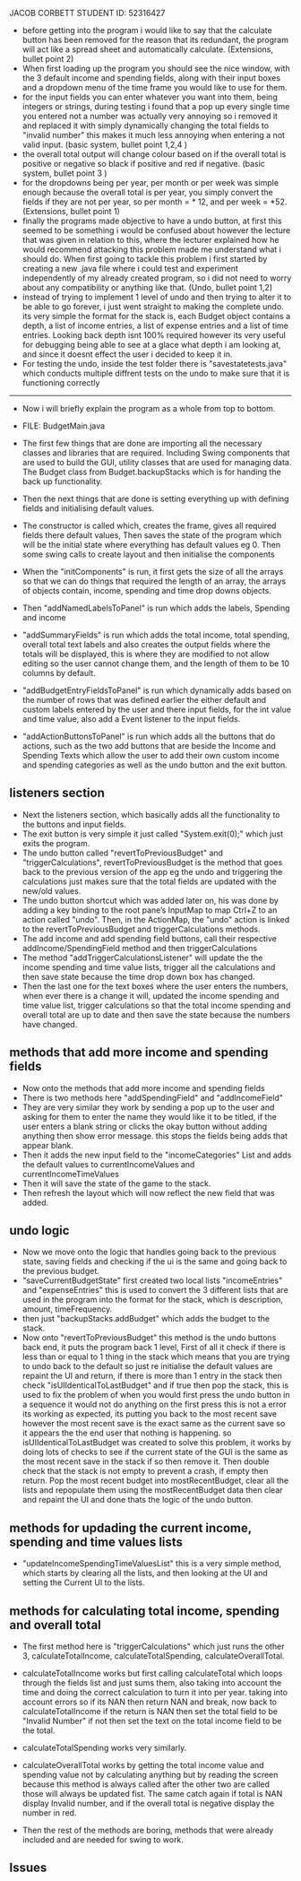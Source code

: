 JACOB CORBETT
STUDENT ID: 52316427

- before getting into the program i would like to say that the calculate button has been removed for the reason that its redundant, the program will act like a spread sheet and automatically calculate. (Extensions, bullet point 2)
- When first loading up the program you should see the nice window, with the 3 default income and spending fields, along with their input boxes and a dropdown menu of the time frame you would like to use for them.
- for the input fields you can enter whatever you want into them, being integers or strings, during testing i found that a pop up every single time you entered not a number was actually very annoying so i removed it and replaced it with simply dynamically changing the total fields to "invalid number" this makes it much less annoying when entering a not valid input. (basic system, bullet point 1,2,4 )
- the overall total output will change colour based on if the overall total is positive or negative so black if positive and red if negative. (basic system, bullet point 3 )
- for the dropdowns being per year, per month or per week was simple enough because the overall total is per year, you simply convert the fields if they are not per year, so per month = * 12, and per week = *52. (Extensions, bullet point 1)
- finally the programs made objective to have a undo button, at first this seemed to be something i would be confused about however the lecture that was given in relation to this, where the lecturer explained how he would recommend attacking this problem made me understand what i should do. When first going to tackle this problem i first started by creating a new .java file where i could test and experiment independently of my already created program, so i did not need to worry about any compatibility or anything like that. (Undo, bullet point 1,2)
- instead of trying to implement 1 level of undo and then trying to alter it to be able to go forever, i just went straight to making the complete undo. its very simple the format for the stack is, each Budget object contains a depth, a list of income entries, a list of expense entries and a list of time entries. Looking back depth isnt 100% required however its very useful for debugging being able to see at a glace what depth i am looking at, and since it doesnt effect the user i decided to keep it in.
- For testing the undo, inside the test folder there is "savestatetests.java" which conducts multiple diffrent tests on the undo to make sure that it is functioning correctly

---

- Now i will briefly explain the program as a whole from top to bottom.
- FILE: BudgetMain.java

- The first few things that are done are importing all the necessary classes and libraries that are required. Including Swing components that are used to build the GUI, utility classes that are used for managing data. The Budget class from Budget.backupStacks which is for handing the back up functionality.
- Then the next things that are done is setting everything up with defining fields and initialising default values.

- The constructor is called which, creates the frame, gives all required fields there default values, Then saves the state of the program which will be the initial state where everything has default values eg 0. Then some swing calls to create layout and then initialise the components

- When the "initComponents" is run, it first gets the size of all the arrays so that we can do things that required the length of an array, the arrays of objects contain, income, spending and time drop downs objects.
- Then "addNamedLabelsToPanel" is run which adds the labels, Spending and income
- "addSummaryFields" is run which adds the total income, total spending, overall total text labels and also creates the output fields where the totals will be displayed, this is where they are modified to not allow editing so the user cannot change them, and the length of them to be 10 columns by default.
- "addBudgetEntryFieldsToPanel" is run which dynamically adds based on the number of rows that was defined earlier the either default and custom labels entered by the user and there input fields, for the int value and time value, also add a Event listener to the input fields.
- "addActionButtonsToPanel" is run which adds all the buttons that do actions, such as the two add buttons that are beside the Income and Spending Texts which allow the user to add their own custom income and spending categories as well as the undo button and the exit button.

## listeners section

- Next the listeners section, which basically adds all the functionality to the buttons and input fields.
- The exit button is very simple it just called "System.exit(0);" which just exits the program.
- The undo button called "revertToPreviousBudget" and "triggerCalculations", revertToPreviousBudget is the method that goes back to the previous version of the app eg the undo and triggering the calculations just makes sure that the total fields are updated with the new/old values.
- The undo button shortcut which was added later on, his was done by adding a key binding to the root pane’s InputMap to map Ctrl+Z to an action called "undo". Then, in the ActionMap, the "undo" action is linked to the revertToPreviousBudget and triggerCalculations methods.
- The add income and add spending field buttons, call their respective addIncome/SpendingField method and then triggerCalculations
- The method "addTriggerCalculationsListener" will update the the income spending and time value lists, trigger all the calculations and then save state because the time drop down box has changed.
- Then the last one for the text boxes where the user enters the numbers, when ever there is a change it will, updated the income spending and time value list, trigger calculations so that the total income spending and overall total are up to date and then save the state because the numbers have changed.

## methods that add more income and spending fields

- Now onto the methods that add more income and spending fields
- There is two methods here "addSpendingField" and "addIncomeField"
- They are very similar they work by sending a pop up to the user and asking for them to enter the name they would like it to be titled, if the user enters a blank string or clicks the okay button without adding anything then show error message. this stops the fields being adds that appear blank.
- Then it adds the new input field to the "incomeCategories" List and adds the default values to currentIncomeValues and currentIncomeTimeValues
- Then it will save the state of the game to the stack.
- Then refresh the layout which will now reflect the new field that was added.

## undo logic

- Now we move onto the logic that handles going back to the previous state, saving fields and checking if the ui is the same and going back to the previous budget.
- "saveCurrentBudgetState" first created two local lists "incomeEntries" and "expenseEntries" this is used to convert the 3 different lists that are used in the program into the format for the stack, which is description, amount, timeFrequency.
- then just "backupStacks.addBudget" which adds the budget to the stack.
- Now onto "revertToPreviousBudget" this method is the undo buttons back end, it puts the program back 1 level, First of all it check if there is less than or equal to 1 thing in the stack which means that you are trying to undo back to the default so just re initialise the default values are repaint the UI and return, if there is more than 1 entry in the stack then check "isUIIdenticalToLastBudget" and if true then pop the stack, this is used to fix the problem of when you would first press the undo button in a sequence it would not do anything on the first press this is not a error its working as expected, its putting you back to the most recent save however the most recent save is the exact same as the current save so it appears the the end user that nothing is happening. so isUIIdenticalToLastBudget was created to solve this problem, it works by doing lots of checks to see if the current state of the GUI is the same as the most recent save in the stack if so then remove it. Then double check that the stack is not empty to prevent a crash, if empty then return. Pop the most recent budget into mostRecentBudget, clear all the lists and repopulate them using the mostRecentBudget data then clear and repaint the UI and done thats the logic of the undo button.

## methods for updading the current income, spending and time values lists

- "updateIncomeSpendingTimeValuesList" this is a very simple method, which starts by clearing all the lists, and then looking at the UI and setting the Current UI to the lists.

## methods for calculating total income, spending and overall total

- The first method here is "triggerCalculations" which just runs the other 3, calculateTotalIncome, calculateTotalSpending, calculateOverallTotal.
- calculateTotalIncome works but first calling calculateTotal which loops through the fields list and just sums them, also taking into account the time and doing the correct calculation to turn it into per year. taking into account errors so if its NAN then return NAN and break, now back to calculateTotalIncome if the return is NAN then set the total field to be "Invalid Number" if not then set the text on the total income field to be the total.
- calculateTotalSpending works very similarly.
- calculateOverallTotal works by getting the total income value and spending value not by calculating anything but by reading the screen because this method is always called after the other two are called those will always be updated fist. The same catch again if total is NAN display Invalid number, and if the overall total is negative display the number in red.

- Then the rest of the methods are boring, methods that were already included and are needed for swing to work.

## Issues
